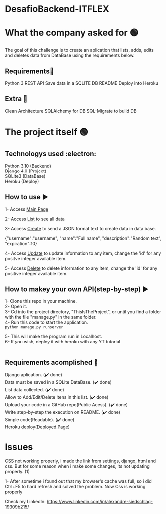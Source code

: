 # DesafioBackend-ITFLEX

# What the company asked for  :green_circle:
The goal of this challenge is to create an aplication that lists, adds, edits and deletes data from DataBase using the requirements below.

## Requirements:shopping_cart:
Python 3
REST API
Save data in a SQLITE DB
README
Deploy into Heroku

## Extra :rocket:
Clean Architecture
SQLAlchemy for DB
SQL-Migrate to build DB

# The project itself :green_circle:
## Technologys used :electron:
Python 3.10 (Backend)<br />
Django 4.0 (Project)<br />
SQLite3 (DataBase)<br />
Heroku (Deploy)<br />

## How to use :arrow_forward:
1- Access [Main Page](https://arcane-refuge-76371.herokuapp.com/)

2- Access [List](https://arcane-refuge-76371.herokuapp.com/list) to see all data

3- Access [Create](https://arcane-refuge-76371.herokuapp.com/create) to send a JSON format text to create data in data base.

{"username":"username", "name":"Full name", "description":"Random text", "expiration":10}

4- Access [Update](https://arcane-refuge-76371.herokuapp.com/update/id) to update information to any item, change the 'id' for any positve integer available item.

5- Access [Delete](https://arcane-refuge-76371.herokuapp.com/update/id) to delete information to any item, change the 'id' for any positive integer available item.

## How to makey your own API(step-by-step) :arrow_forward:
1- Clone this repo in your machine.<br />
2- Open it.<br />
3- Cd into the project directory, "ThisIsTheProject", or until you find a folder with the file "manage.py" in the same folder. <br />
4- Run this code to start the application.<br />
```python manage.py runserver```

5- This will make the program run in Localhost.<br />
6- If you wish, deploy it with heroku with any YT tutorial.<br /><br />


## Requirements acomplished :brain:
Django aplication. (:heavy_check_mark: done) <br /> 
Data must be saved in a SQLite DataBase. (:heavy_check_mark: done)<br />
List data collected. (:heavy_check_mark: done)<br />
Allow to Add/Edit/Delete itens in this list. (:heavy_check_mark: done)<br />
Upload your code in a GitHub repo(Public Acess). (:heavy_check_mark: done)<br />
Write step-by-step the execution on README. (:heavy_check_mark: done)<br />
Simple code(Readable). (:heavy_check_mark: done)<br />
Heroku deploy([Deployed Page](https://arcane-refuge-76371.herokuapp.com/))


# Issues
CSS not working properly, i made the link from settings, django, html and css. But for some reason when i make some changes, its not updating properly. (1)

1- After sometime i found out that my browser's cache was full, so i did Ctrl+F5 to hard refresh and solved the problem. Now Css is working properly

Check my LinkedIn: https://www.linkedin.com/in/alexandre-siedschlag-19309b215/
